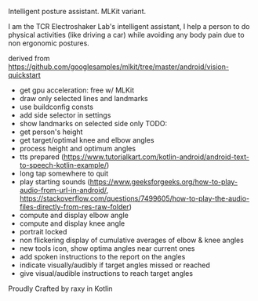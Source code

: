 Intelligent posture assistant. MLKit variant.

I am the TCR Electroshaker Lab's intelligent assistant, I help a person to do physical activities (like driving a car)
while avoiding any body pain due to non ergonomic postures.

derived from https://github.com/googlesamples/mlkit/tree/master/android/vision-quickstart
- get gpu acceleration: free w/ MLKit
- draw only selected lines and landmarks 
- use buildconfig consts
- add side selector in settings
- show landmarks on selected side only
TODO:
- get person's height
- get target/optimal knee and elbow angles
- process height and optimum angles
- tts prepared (https://www.tutorialkart.com/kotlin-android/android-text-to-speech-kotlin-example/)
- long tap somewhere to quit
- play starting sounds (https://www.geeksforgeeks.org/how-to-play-audio-from-url-in-android/, https://stackoverflow.com/questions/7499605/how-to-play-the-audio-files-directly-from-res-raw-folder)
- compute and display elbow angle
- compute and display knee angle
- portrait locked
- non flickering display of cumulative averages of elbow & knee angles
- new tools icon, show optima angles near current ones
- add spoken instructions to the report on the angles
- indicate visually/audibly if target angles missed or reached
- give visual/audible instructions to reach target angles

Proudly Crafted by raxy in Kotlin
